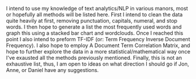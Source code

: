 I intend to use my knowledge of text analytics/NLP in various manors, most or hopefully all methods will be listed here. First I intend to clean the data quite heavily at first, removing punctuation, capitals, numeral, and stop words. I then hope to generate a list the most frequently used words and graph this using a stacked bar chart and wordclouds. Once I reached this point I also intend to preform TF-IDF (or: Term Frequency Inverse Document Frequency). I also hope to employ A Document Term Correlation Matrix, and hope to further explore the data in a more statistical/mathematical way once I've exausted all the methods previously mentioned. Finally, this is not an exhaustive list, thus, I am open to ideas on what direction I should go if Jon, Anne, or Daniel have any suggestions.